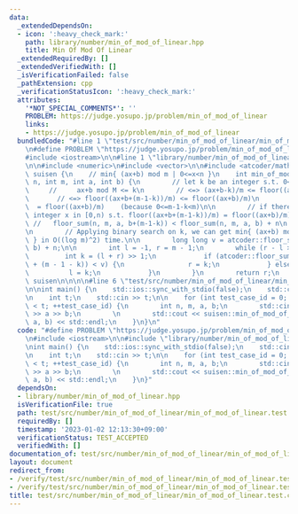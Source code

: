 ```yaml
---
data:
  _extendedDependsOn:
  - icon: ':heavy_check_mark:'
    path: library/number/min_of_mod_of_linear.hpp
    title: Min Of Mod Of Linear
  _extendedRequiredBy: []
  _extendedVerifiedWith: []
  _isVerificationFailed: false
  _pathExtension: cpp
  _verificationStatusIcon: ':heavy_check_mark:'
  attributes:
    '*NOT_SPECIAL_COMMENTS*': ''
    PROBLEM: https://judge.yosupo.jp/problem/min_of_mod_of_linear
    links:
    - https://judge.yosupo.jp/problem/min_of_mod_of_linear
  bundledCode: "#line 1 \"test/src/number/min_of_mod_of_linear/min_of_mod_of_linear.test.cpp\"\
    \n#define PROBLEM \"https://judge.yosupo.jp/problem/min_of_mod_of_linear\"\n\n\
    #include <iostream>\n\n#line 1 \"library/number/min_of_mod_of_linear.hpp\"\n\n\
    \n\n#include <numeric>\n#include <vector>\n\n#include <atcoder/math>\n\nnamespace\
    \ suisen {\n    // min{ (ax+b) mod m | 0<=x<n }\n    int min_of_mod_of_linear(int\
    \ n, int m, int a, int b) {\n        // let k be an integer s.t. 0<=k<m.\n   \
    \     //     ax+b mod M <= k\n        // <=> (ax+b-k)/m <= floor((ax+b)/m)\n \
    \       // <=> floor((ax+b+(m-1-k))/m) <= floor((ax+b)/m)\n        // <=> floor((ax+b+(m-1-k))/m)\
    \  = floor((ax+b)/m)    (because 0<=m-1-k<m)\n\n        // if there exists an\
    \ integer x in [0,n) s.t. floor((ax+b+(m-1-k))/m) = floor((ax+b)/m),\n       \
    \ //   floor_sum(n, m, a, b+(m-1-k)) < floor_sum(n, m, a, b) + n\n        // holds.\n\
    \n        // Applying binary search on k, we can get min{ (ax+b) mod m | 0<=x<n\
    \ } in O((log m)^2) time.\n\n        long long v = atcoder::floor_sum(n, m, a,\
    \ b) + n;\n\n        int l = -1, r = m - 1;\n        while (r - l > 1) {\n   \
    \         int k = (l + r) >> 1;\n            if (atcoder::floor_sum(n, m, a, b\
    \ + (m - 1 - k)) < v) {\n                r = k;\n            } else {\n      \
    \          l = k;\n            }\n        }\n        return r;\n    }\n} // namespace\
    \ suisen\n\n\n\n#line 6 \"test/src/number/min_of_mod_of_linear/min_of_mod_of_linear.test.cpp\"\
    \n\nint main() {\n    std::ios::sync_with_stdio(false);\n    std::cin.tie(nullptr);\n\
    \n    int t;\n    std::cin >> t;\n\n    for (int test_case_id = 0; test_case_id\
    \ < t; ++test_case_id) {\n        int n, m, a, b;\n        std::cin >> n >> m\
    \ >> a >> b;\n        \n        std::cout << suisen::min_of_mod_of_linear(n, m,\
    \ a, b) << std::endl;\n    }\n}\n"
  code: "#define PROBLEM \"https://judge.yosupo.jp/problem/min_of_mod_of_linear\"\n\
    \n#include <iostream>\n\n#include \"library/number/min_of_mod_of_linear.hpp\"\n\
    \nint main() {\n    std::ios::sync_with_stdio(false);\n    std::cin.tie(nullptr);\n\
    \n    int t;\n    std::cin >> t;\n\n    for (int test_case_id = 0; test_case_id\
    \ < t; ++test_case_id) {\n        int n, m, a, b;\n        std::cin >> n >> m\
    \ >> a >> b;\n        \n        std::cout << suisen::min_of_mod_of_linear(n, m,\
    \ a, b) << std::endl;\n    }\n}"
  dependsOn:
  - library/number/min_of_mod_of_linear.hpp
  isVerificationFile: true
  path: test/src/number/min_of_mod_of_linear/min_of_mod_of_linear.test.cpp
  requiredBy: []
  timestamp: '2023-01-02 12:13:30+09:00'
  verificationStatus: TEST_ACCEPTED
  verifiedWith: []
documentation_of: test/src/number/min_of_mod_of_linear/min_of_mod_of_linear.test.cpp
layout: document
redirect_from:
- /verify/test/src/number/min_of_mod_of_linear/min_of_mod_of_linear.test.cpp
- /verify/test/src/number/min_of_mod_of_linear/min_of_mod_of_linear.test.cpp.html
title: test/src/number/min_of_mod_of_linear/min_of_mod_of_linear.test.cpp
---
```

